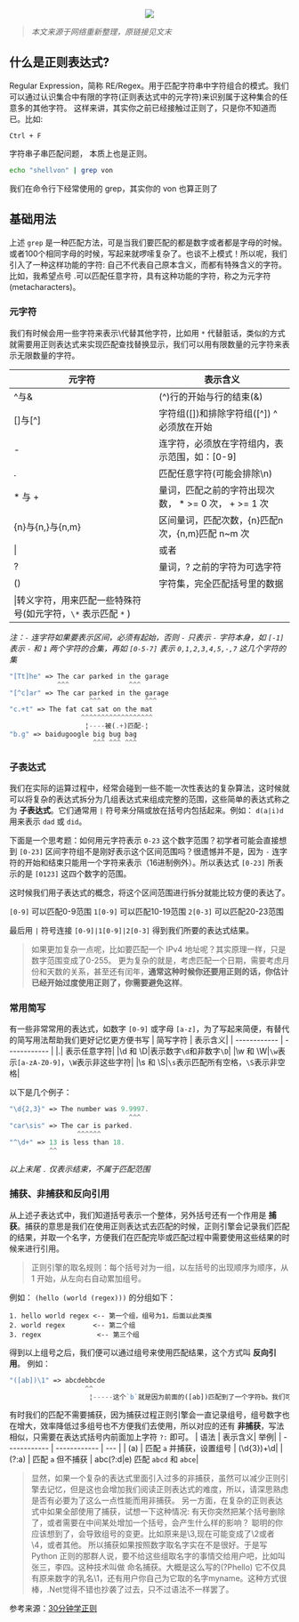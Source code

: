 <div style="text-align:center"><img src="../storage/images/20181115-160119-962.jpg"><p></p><p></p></div>

>*本文来源于网络重新整理，原链接见文末*

## 什么是正则表达式?
Regular Expression，简称 RE/Regex。用于匹配字符串中字符组合的模式。我们可以通过认识集合中有限的字符(正则表达式中的元字符)来识别属于这种集合的任意多的其他字符。
这样来讲，其实你之前已经接触过正则了，只是你不知道而已。比如:

```
Ctrl + F
```

字符串子串匹配问题， 本质上也是正则。

```bash
echo "shellvon" | grep von
```

我们在命令行下经常使用的 grep，其实你的 von 也算正则了

## 基础用法
上述 `grep` 是一种匹配方法，可是当我们要匹配的都是数字或者都是字母的时候。或者100个相同字母的时候，写起来就啰嗦复杂了。也谈不上模式！所以呢，我们引入了一种这样功能的字符: 自己不代表自己原本含义，而都有特殊含义的字符。比如，我希望点号 .可以匹配任意字符，具有这种功能的字符，称之为元字符(metacharacters)。

### 元字符
我们有时候会用一些字符来表示\代替其他字符，比如用 `*` 代替脏话，类似的方式就需要用正则表达式来实现匹配查找替换显示，我们可以用有限数量的元字符来表示无限数量的字符。

|     元字符    |  表示含义|
| ------------ | ------------ |
|^与&|(^)行的开始与行的结束(&)|
|[]与[^]|字符组([])和排除字符组([^]) ^必须放在开始|
|-|连字符，必须放在字符组内，表示范围，如：[0-9]|
|.|匹配任意字符(可能会排除\n)|
| * 与 + |量词，匹配之前的字符出现次数， * >= 0 次， + >= 1 次|
|{n}与{n,}与{n,m}|区间量词，匹配次数，{n}匹配n次，{n,m}匹配 n~m 次|
| &#124; |或者|
| ? |量词，? 之前的字符为可选字符|
|()|字符集，完全匹配括号里的数据|
|\\|转义字符，用来匹配一些特殊符号(如元字符，`\*` 表示匹配 `*` )|

*注：`-` 连字符如果要表示区间，必须有起始，否则 `-` 只表示 `-` 字符本身，如 `[-1]` 表示 `-` 和 `1` 两个字符的合集，再如 `[0-5-7]` 表示 `0,1,2,3,4,5,-,7` 这几个字符的集*

```php
"[Tt]he" => The car parked in the garage
            ^^^               ^^^
"[^c]ar" => The car parked in the garage
                    ^^^           ^^^
"c.+t" => The fat cat sat on the mat
                  ^^^^^^^^^^^^^^^^^^
                   ¦----被(.+)匹配-¦
"b.g" => baidugoogle big bug bag
                     ^^^ ^^^ ^^^
```

### 子表达式
我们在实际的运算过程中，经常会碰到一些不能一次性表达的复杂算法，这时候就可以将复杂的表达式拆分为几组表达式来组成完整的范围，这些简单的表达式称之为 **子表达式**。它们通常用 `|` 符号来分隔或放在括号内包括起来。例如： `d(a|i)d` 用来表示 `dad` 或 `did`。

下面是一个思考题：如何用元字符表示 `0-23` 这个数字范围？初学者可能会直接想到 `[0-23]` 区间字符组不是刚好表示这个区间范围吗？很遗憾并不是，因为 `-` 连字符的开始和结束只能用一个字符来表示（16进制例外）。所以表达式 `[0-23]` 所表示的是 `[0123]` 这四个数字的范围。

这时候我们用子表达式的概念，将这个区间范围进行拆分就能比较方便的表达了。

`[0-9]` 可以匹配0-9范围
`1[0-9]` 可以匹配10-19范围
`2[0-3]` 可以匹配20-23范围

最后用 `|` 符号连接 `[0-9]|1[0-9]|2[0-3]` 得到我们所要的表达式结果。

> 如果更加复杂一点呢，比如要匹配一个 IPv4 地址呢？其实原理一样，只是数字范围变成了0-255。
更为复杂的就是，考虑匹配一个日期，需要考虑月份和天数的关系，甚至还有闰年，**通常这种时候你还要用正则的话，你估计已经开始过度使用正则了，你需要避免这样**。

### 常用简写
有一些非常常用的表达式，如数字 `[0-9]` 或字母 `[a-z]`，为了写起来简便，有替代的简写用法帮助我们更好记忆更方便书写
|     简写字符    |  表示含义|
| ------------ | ------------ |
|.| 表示任意字符|
|\d 和 \D|表示数字`\d`和非数字`\D`|
|\w 和 \W|`\w`表示`[a-zA-Z0-9]`，`\W`表示非这些字符|
|\s 和 \S|`\s`表示匹配所有空格，`\S`表示非空格|

以下是几个例子：
```php
"\d{2,3}" => The number was 9.9997.
                              ^^^
"car\sis" => The car is parked.
                 ^^^^^^
"^\d+" => 13 is less than 18.
          ^^
``` 
*以上末尾 `.` 仅表示结束，不属于匹配范围*

### 捕获、非捕获和反向引用
从上述子表达式中，我们知道括号表示一个整体，另外括号还有一个作用是 **捕获**。捕获的意思是我们在使用正则表达式去匹配的时候，正则引擎会记录我们匹配的结果，并取一个名字，方便我们在匹配完毕或匹配过程中需要使用这些结果的时候来进行引用。

> 正则引擎的取名规则：每个括号对为一组，以左括号的出现顺序为顺序，从 1 开始，从左向右自动累加组号。

例如： `(hello (world (regex)))` 的分组如下：
```
1. hello world regex <-- 第一个组，组号为1，后面以此类推
2. world regex       <-- 第二个组
3. regex              <-- 第三个组
```
得到以上组号之后，我们便可以通过组号来使用匹配结果，这个方式叫 **反向引用**。
例如：
```php
"([ab])\1" => abcdebbcde
                   ^^
                    ¦-----这个`b`就是因为前面的([ab])匹配到了一个字符b。我们可以用\1来引用起之前结果
```
有时我们的匹配不需要捕获，因为捕获过程正则引擎会一直记录组号，组号数字也在增大，效率降低过多组号也不方便我们去使用，所以对应的还有 **非捕获**，写法相似，只需要在表达式括号内前面加上字符 `?:` 即可。
|     语法   |  表示含义| 举例|
| ------------ | ------------ | --- |
| (a) | 匹配 `a` 并捕获，设置组号 | (\d{3})+\d|
| (?:a) | 匹配 `a` 但不捕获 | abc(?:d\|e) 匹配 `abcd` 和 `abce`|

> 显然，如果一个复杂的表达式里面引入过多的非捕获，虽然可以减少正则引擎去记忆，但是这也会增加我们阅读正则表达式的难度，所以，请深思熟虑是否有必要为了这么一点性能而用非捕获。
另一方面，在复杂的正则表达式中如果全部使用了捕获，试想一下这种情况:
有天你突然把某个括号删除了，或者需要在中间某处增加一个括号，会产生什么样的影响？
聪明的你应该想到了，会导致组号的变更。比如原来是\3,现在可能变成了\2或者\4，或者其他。
所以捕获如果按照数字取名字实在不是很好。于是写 Python 正则的那群人说，要不给这些组取名字的事情交给用户吧，比如叫张三，李四。这种技术叫做
命名捕获。大概是这么写的(?P<myname>hello) 它不仅具有原来数字的乳名\1，还有用户你自己为它取的名字myname。这种方式很棒，.Net觉得不错也抄袭了过去，只不过语法不一样罢了。

参考来源：[30分钟学正则](https://von.sh/2017/11/29/learn-regex-in-30-minutes "30分钟学正则")